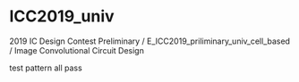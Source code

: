 # ICC2019_univ
2019 IC Design Contest Preliminary / E_ICC2019_priliminary_univ_cell_based / Image Convolutional Circuit Design

test pattern all pass
